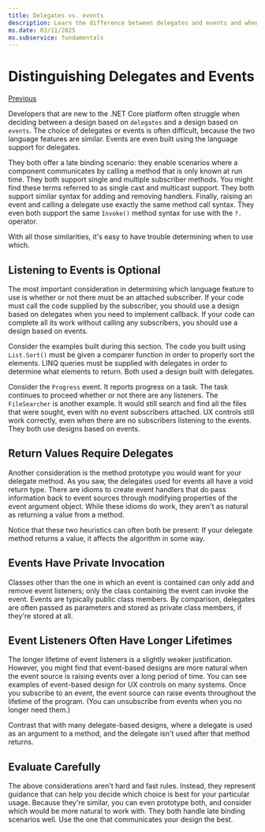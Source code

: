 ```yaml
---
title: Delegates vs. events
description: Learn the difference between delegates and events and when to use each of these features of .NET Core.
ms.date: 03/11/2025
ms.subservice: fundamentals
---
```

# Distinguishing Delegates and Events

[Previous](modern-events.md)

Developers that are new to the .NET Core platform often struggle when deciding between a design based on `delegates` and a design based on `events`. The choice of delegates or events is often difficult, because the two language features are similar. Events are even built using the language support for delegates.

They both offer a late binding scenario: they enable scenarios where a component communicates by calling a method that is only known at run time. They both support single and multiple subscriber methods. You might find these terms referred to as single cast and multicast support. They both support similar syntax for adding and removing handlers. Finally, raising an event and calling a delegate use exactly the same method call syntax. They even both support the same `Invoke()` method syntax for use with the `?.` operator.

With all those similarities, it's easy to have trouble determining when to use which.

## Listening to Events is Optional

The most important consideration in determining which language feature to use is whether or not there must be an attached subscriber. If your code must call the code supplied by the subscriber, you should use a design based on delegates when you need to implement callback. If your code can complete all its work without calling any subscribers, you should use a design based on events.

Consider the examples built during this section. The code you built using `List.Sort()` must be given a comparer function in order to properly sort the elements. LINQ queries must be supplied with delegates in order to determine what elements to return. Both used a design built with delegates.

Consider the `Progress` event. It reports progress on a task. The task continues to proceed whether or not there are any listeners. The `FileSearcher` is another example. It would still search and find all the files that were sought, even with no event subscribers attached. UX controls still work correctly, even when there are no subscribers listening to the events. They both use designs based on events.

## Return Values Require Delegates

Another consideration is the method prototype you would want for your delegate method. As you saw, the delegates used for events all have a void return type. There are idioms to create event handlers that do pass information back to event sources through modifying properties of the event argument object. While these idioms do work, they aren't as natural as returning a value from a method.

Notice that these two heuristics can often both be present: If your delegate method returns a value, it affects the algorithm in some way.

## Events Have Private Invocation

Classes other than the one in which an event is contained can only add and remove event listeners; only the class containing the event can invoke the event. Events are typically public class members. By comparison, delegates are often passed as parameters and stored as private class members, if they're stored at all.

## Event Listeners Often Have Longer Lifetimes

The longer lifetime of event listeners is a slightly weaker justification. However, you might find that event-based designs are more natural when the event source is raising events over a long period of time. You can see examples of event-based design for UX controls on many systems. Once you subscribe to an event, the event source can raise events throughout the lifetime of the program. (You can unsubscribe from events when you no longer need them.)

Contrast that with many delegate-based designs, where a delegate is used as an argument to a method, and the delegate isn't used after that method returns.

## Evaluate Carefully

The above considerations aren't hard and fast rules. Instead, they represent guidance that can help you decide which choice is best for your particular usage. Because they're similar, you can even prototype both, and consider which would be more natural to work with. They both handle late binding scenarios well. Use the one that communicates your design the best.
